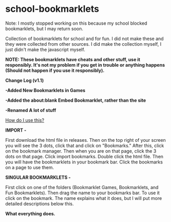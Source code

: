 # school-bookmarklets
Note: I mostly stopped working on this because my school blocked bookmarklets, but I may return soon.

Collection of bookmarklets for school and for fun. I did not make these and they were collected from other sources.
I did make the collection myself, I just didn't make the javascript myself. 

<b>NOTE: These bookmarklets have cheats and other stuff, use it responsibly. It's not my problem if you get in trouble or anything happens (Should not happen if you use it responsibly).</b>

<b>Change Log (v1.1)
  
  -Added New Bookmarklets in Games
 
  -Added the about:blank Embed Bookmarklet, rather than the site
  
  -Renamed A lot of stuff</b>
 
<u>How do I use this?</u>

<b>IMPORT - </b>

First download the html file in releases. Then on the top right of your screen you will see the 3 dots, click that and click on "Bookmarks." After this, click on the bookmark manager. Then when you are on that page, click the 3 dots on that page. Click import bookmarks. Double click the html file. Then you will have the bookmarklets in your bookmark bar. Click the bookmarks on a page to use them. 

<b>SINGULAR BOOKMARKLETS - </b>

First click on one of the folders (Bookmarklet Games, Bookmarklets, and Fun Bookmarklets). Then drag the name to your bookmarks bar. To use it click on the bookmark. The name explains what it does, but I will put more detailed descriptions below this.

<b>What everything does.</b>
